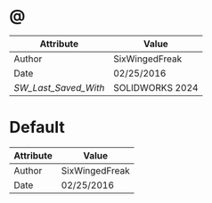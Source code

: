# @
| Attribute | Value |
| ---  | ---     |
| Author | SixWingedFreak |
| Date | 02/25/2016 |
| _SW_Last_Saved_With_ | SOLIDWORKS 2024 |
# Default
| Attribute | Value |
| ---  | ---     |
| Author | SixWingedFreak |
| Date | 02/25/2016 |
